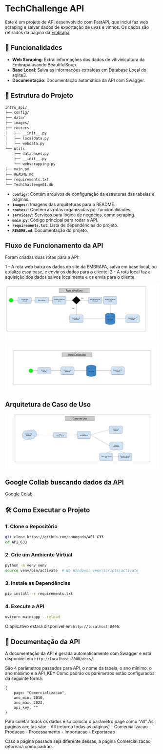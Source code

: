 # TechChallenge API

Este é um projeto de API desenvolvido com FastAPI, que inclui faz web scraping e salvar dados de exportação de uvas e vinhos.
Os dados são retirados da página da [Embrapa](http://vitibrasil.cnpuv.embrapa.br/index.php?opcao=opt_01)

## 🚀 Funcionalidades

- **Web Scraping**: Extrai informações dos dados de vitivinicultura da Embrapa usando BeautifulSoup.
- **Base Local**: Salva as informações extraídas em Database Local do sqlite3.
- **Documentação**: Documentação automática da API com Swagger.

## 📁 Estrutura do Projeto

```bash
intro_api/
├── config/
├── data/
├── images/
├── routers
│   ├── __init__.py
│   ├── localdata.py
│   └── webdata.py
└── utils
    ├── databases.py
    ├── __init__.py
    └── webscrapping.py
├── main.py
├── README.md
├── requirements.txt
└── TechChallenge01.db
```

- **`config/`**: Contém arquivos de configuração da estruturas das tabelas e páginas.
- **`images/`**: Imagens das arquiteturas para o README.
- **`routes/`**: Contém as rotas organizadas por funcionalidades.
- **`services/`**: Serviços para lógica de negócios, como scraping.
- **`main.py`**: Código principal para rodar a API.
- **`requirements.txt`**: Lista de dependências do projeto.
- **`README.md`**: Documentação do projeto.

## Fluxo de Funcionamento da API

Foram criadas duas rotas para a API:

1 - A rota web baixa os dados do site da EMBRAPA, salva em base local, ou atualiza essa base, e envia os dados para o cliente.
2 - A rota local faz a aquisição dos dados salvos localmente e os envia para o cliente.

![Rota WebData](images/webdata_route.png)

![Rota LocalDataI](images/localdata_route.png)

## Arquitetura de Caso de Uso

![Caso de Uso](images/caso_de_uso.png)

## Google Collab buscando dados da API

[Google Colab](https://colab.research.google.com/drive/1th5pb1I35dywcHTtesanzCuJHD49PjYP?usp=sharing)

## 🛠️ Como Executar o Projeto

### 1. Clone o Repositório

```bash
git clone https://github.com/sonogodo/API_G33
cd API_G33
```

### 2. Crie um Ambiente Virtual

```bash
python -m venv venv
source venv/bin/activate  # No Windows: venv\Scripts\activate
```

### 3. Instale as Dependências

```bash
pip install -r requirements.txt
```

### 4. Execute a API

```bash 
uvicorn main:app --reload
```

O aplicativo estará disponível em `http://localhost:8000`.


## 📖 Documentação da API

A documentação da API é gerada automaticamente com Swagger e está disponível em `http://localhost:8000/docs/`.

São 4 parâmetros passados para API, o nome da tabela, o ano mínimo, o ano máximo e a API_KEY
Como padrão os parêmetros estão configurados da seguinte forma:
```
{
    page: "Comercializacao",
    ano_min: 2010,
    ano_max: 2023,
    api_key: ""
}
```

Para coletar todos os dados é só colocar o parâmetro page como "All"
As páginas aceitas são:
    - All (retorna todas as páginas)
    - Comercializacao
    - Producao
    - Processamento
    - Importacao
    - Exportacao

Caso a página passada seja diferente dessas, a página Comercializacao retornará como padrão.
